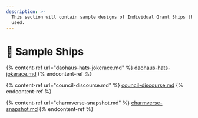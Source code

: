 ```yaml
---
description: >-
  This section will contain sample designs of Individual Grant Ships that can be
  used.
---
```


# 🐙 Sample Ships

{% content-ref url="daohaus-hats-jokerace.md" %}
[daohaus-hats-jokerace.md](daohaus-hats-jokerace.md)
{% endcontent-ref %}

{% content-ref url="council-discourse.md" %}
[council-discourse.md](council-discourse.md)
{% endcontent-ref %}

{% content-ref url="charmverse-snapshot.md" %}
[charmverse-snapshot.md](charmverse-snapshot.md)
{% endcontent-ref %}
